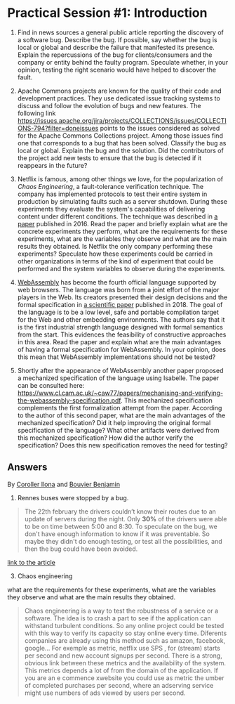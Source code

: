 # Practical Session #1: Introduction

1. Find in news sources a general public article reporting the discovery of a software bug. Describe the bug. If possible, say whether the bug is local or global and describe the failure that manifested its presence. Explain the repercussions of the bug for clients/consumers and the company or entity behind the faulty program. Speculate whether, in your opinion, testing the right scenario would have helped to discover the fault.

2. Apache Commons projects are known for the quality of their code and development practices. They use dedicated issue tracking systems to discuss and follow the evolution of bugs and new features. The following link https://issues.apache.org/jira/projects/COLLECTIONS/issues/COLLECTIONS-794?filter=doneissues points to the issues considered as solved for the Apache Commons Collections project. Among those issues find one that corresponds to a bug that has been solved. Classify the bug as local or global. Explain the bug and the solution. Did the contributors of the project add new tests to ensure that the bug is detected if it reappears in the future?

3. Netflix is famous, among other things we love, for the popularization of *Chaos Engineering*, a fault-tolerance verification technique. The company has implemented protocols to test their entire system in production by simulating faults such as a server shutdown. During these experiments they evaluate the system's capabilities of delivering content under different conditions. The technique was described in [a paper](https://arxiv.org/ftp/arxiv/papers/1702/1702.05843.pdf) published in 2016. Read the paper and briefly explain what are the concrete experiments they perform, what are the requirements for these experiments, what are the variables they observe and what are the main results they obtained. Is Netflix the only company performing these experiments? Speculate how these experiments could be carried in other organizations in terms of the kind of experiment that could be performed and the system variables to observe during the experiments.

4. [WebAssembly](https://webassembly.org/) has become the fourth official language supported by web browsers. The language was born from a joint effort of the major players in the Web. Its creators presented their design decisions and the formal specification in [a scientific paper](https://people.mpi-sws.org/~rossberg/papers/Haas,%20Rossberg,%20Schuff,%20Titzer,%20Gohman,%20Wagner,%20Zakai,%20Bastien,%20Holman%20-%20Bringing%20the%20Web%20up%20to%20Speed%20with%20WebAssembly.pdf) published in 2018. The goal of the language is to be a low level, safe and portable compilation target for the Web and other embedding environments. The authors say that it is the first industrial strength language designed with formal semantics from the start. This evidences the feasibility of constructive approaches in this area. Read the paper and explain what are the main advantages of having a formal specification for WebAssembly. In your opinion, does this mean that WebAssembly implementations should not be tested? 

5.  Shortly after the appearance of WebAssembly another paper proposed a mechanized specification of the language using Isabelle. The paper can be consulted here: https://www.cl.cam.ac.uk/~caw77/papers/mechanising-and-verifying-the-webassembly-specification.pdf. This mechanized specification complements the first formalization attempt from the paper. According to the author of this second paper, what are the main advantages of the mechanized specification? Did it help improving the original formal specification of the language? What other artifacts were derived from this mechanized specification? How did the author verify the specification? Does this new specification removes the need for testing?

## Answers

By [Coroller Ilona](https://gitlab.istic.univ-rennes1.fr/icoroller) and [Bouvier Benjamin](https://gitlab.istic.univ-rennes1.fr/bebouvier)

1. Rennes buses were stopped by a bug.
>The 22th february the drivers couldn’t know their routes due to an update of servers during the night.
Only **30%** of the drivers were able to be on time between 5:00 and 8:30.
To speculate on the bug, we don't have enough information to know if it was preventable. So maybe they didn't do enough testing, or test all the possibilities, and then the bug could have been avoided.

[link to the article](https://www.francebleu.fr/infos/faits-divers-justice/les-bus-de-rennes-a-l-arret-a-cause-d-un-bug-informatique-1645513653)


3. Chaos engineering 
   
what are the requirements for these experiments, what are the variables they observe and what are the main results they obtained.

>Chaos engineering is a way to test the robustness of a service or a software. The idea is to crash a part to see if the application can withstand turbulent conditions. So any online project could be tested with this way to verify its capacity so stay online every time. Diferents companies are already using this method such as amazon, facebook, google… For exemple as metric, netflix use SPS , for (stream) starts per second and new account signups per second. There is a strong, obvious link between these metrics and the availability of the system. This metrics depends a lot of from the domain of the application. If you are an e commence xwebsite you could use as metric the umber of completed purchases per second, where an ad­serving service might use numbers of ads viewed by users per second.

